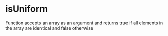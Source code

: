 # isUniform
Function accepts an array as an argument and returns true if all elements in the array are identical and false otherwise
